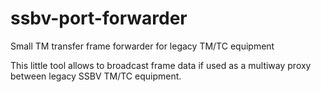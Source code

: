 # ssbv-port-forwarder
Small TM transfer frame forwarder for legacy TM/TC equipment

This little tool allows to broadcast frame data if used as a multiway proxy between legacy SSBV TM/TC equipment.
